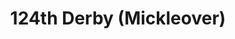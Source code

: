 ---
title: 124th Derby (Mickleover)
type: necker
layout: section
publishDate: 2025-07-25T14:00:00Z
params:
  showNecker: triple
  rightOuterBorder: tsa-black
  leftOuterBorder: tsa-black
  rightMiddleBorder: tsa-black
  leftMiddleBorder: tsa-black
  rightInnerBorder: tsa-black
  leftInnerBorder: tsa-black
  rightMain: tsa-black
  leftMain: tsa-black
  location: Mickleover, Derby
  founded: 1946
---